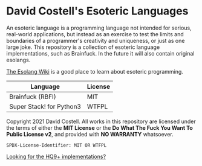 # David Costell's Esoteric Languages

An esoteric language is a programming language not intended for serious, real-world applications, but instead as an exercise to test the limits and boundaries of a programmer's creativity and uniqueness, or just as one large joke. This repository is a collection of esoteric language implementations, such as Brainfuck. In the future it will also contain original esolangs.

[The Esolang Wiki](https://www.esolangs.org/) is a good place to learn about esoteric programming.

| Language    | License      |   
| ----------- | -----------  |
| Brainfuck (RBFI)           | MIT          |
| Super Stack! for Python3   | WTFPL        |

Copyright 2021 David Costell. All works in this repository are licensed under the terms of either the **MIT License** or the **Do What The Fuck You Want To Public License v2**, and provided with **NO WARRANTY** whatsoever.

`SPDX-License-Identifier: MIT OR WTFPL`

[Looking for the HQ9+ implementations?](https://github.com/DontEatThemCookies/HQ9)

